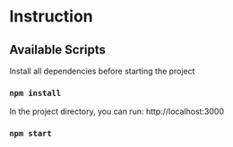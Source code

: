 # Instruction


## Available Scripts


Install all dependencies before starting the project
### `npm install`


In the project directory, you can run: http://localhost:3000
### `npm start`


